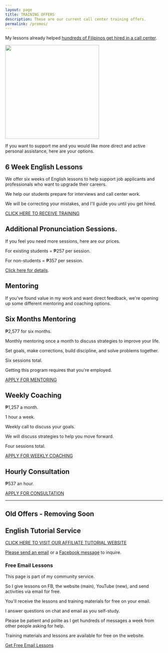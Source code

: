 ```yaml
---
layout: page
title: TRAINING OFFERS
description: These are our current call center training offers. 
permalink: /promos/
---
```

My lessons already helped [hundreds of Filipinos get hired in a call center](https://callcentertrainingtips.com/testimonials).

<img src="{{ site.url }}/images/2019-07-Kevin-Gray.jpg" width="300">

If you want to support me and you would like more direct and active personal assistance, here are your options.

## 6 Week English Lessons

We offer six weeks of English lessons to help support job applicants and professionals who want to upgrade their careers.

We help our students prepare for interviews and call center work.

We will be correcting your mistakes, and I'll guide you until you get hired. 

<a href="https://callcentertrainingtips.com/6WEL250/" class="button focus">CLICK HERE TO RECEIVE TRAINING</a>

## Additional Pronunciation Sessions.

If you feel you need more sessions, here are our prices.

For existing students = ₱257 per session.

For non-students = ₱357 per session.

[Click here for details](https://callcentertrainingtips.com/pps/).

## Mentoring

If you've found value in my work and want direct feedback, we're opening up some different mentoring and coaching options.

## Six Months Mentoring

₱2,577 for six months.

Monthly mentoring once a month to discuss strategies to improve your life.

Set goals, make corrections, build discipline, and solve problems together.

Six sessions total.

Getting this program requires that you're employed.

[APPLY FOR MENTORING](https://forms.gle/6YhaN1jqSzWYwzd2A)

## Weekly Coaching 

₱1,257 a month.

1 hour a week.

Weekly call to discuss your goals.

We will discuss strategies to help you move forward.

Four sessions total.

[APPLY FOR WEEKLY COACHING](https://forms.gle/WjCos8yLCpV9QAiKA)

## Hourly Consultation

₱537 an hour.

[APPLY FOR CONSULTATION](https://forms.gle/tnbBqJcKSyxGMK9K8)

---

## Old Offers - Removing Soon

## English Tutorial Service

[CLICK HERE TO VISIT OUR AFFILIATE TUTORIAL WEBSITE](https://philippinesprivateenglishtutors.com/)

[Please send an email](mailto:kevin@callcentertrainingtips.com) or a [Facebook message](https://www.facebook.com/callcentertrainingtips/) to inquire.

### Free Email Lessons

This page is part of my community service.

So I give lessons on FB, the website (main), YouTube (new), and send activities via email for free.

You'll receive the lessons and training materials for free on your email.

I answer questions on chat and email as you self-study.

Please be patient and polite as I get hundreds of messages a week from other people asking for help.

Training materials and lessons are available for free on the website.

<a href="https://tinyletter.com/cctt" class="button focus">Get Free Email Lessons</a>
